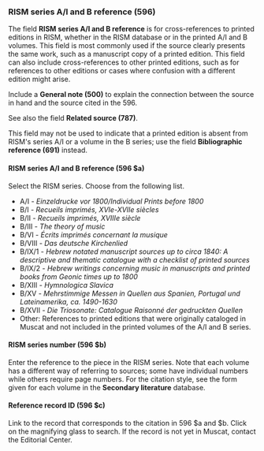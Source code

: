 ### RISM series A/I and B reference (596)

The field **RISM series A/I and B reference** is for cross-references to printed editions in RISM, whether in the RISM database or in the printed A/I and B volumes. This field is most commonly used if the source clearly presents the same work, such as a manuscript copy of a printed edition. This field can also include cross-references to other printed editions, such as for references to other editions or cases where confusion with a different edition might arise.

Include a **General note (500)** to explain the connection between the source in hand and the source cited in the 596.

See also the field **Related source (787)**.

This field may not be used to indicate that a printed edition is absent from RISM's series A/I or a volume in the B series; use the field **Bibliographic reference (691)** instead.

#### RISM series A/I and B reference (596 $a)

Select the RISM series. Choose from the following list.

- A/I - _Einzeldrucke vor 1800/Individual Prints before 1800_
- B/I - _Recueils imprimés, XVIe-XVIIe siècles_
- B/II - _Recueils imprimés, XVIIIe siècle_
- B/III - _The theory of music_
- B/VI - _Écrits imprimés concernant la musique_
- B/VIII - _Das deutsche Kirchenlied_
- B/IX/1 - _Hebrew notated manuscript sources up to circa 1840: A descriptive and thematic catalogue with a checklist of printed sources_
- B/IX/2 - _Hebrew writings concerning music in manuscripts and printed books from Geonic times up to 1800_
- B/XIII - _Hymnologica Slavica_
- B/XV - _Mehrstimmige Messen in Quellen aus Spanien, Portugal und Lateinamerika, ca. 1490-1630_
- B/XVII - _Die Triosonate: Catalogue Raisonné der gedruckten Quellen_
- Other: References to printed editions that were originally cataloged in Muscat and not included in the printed volumes of the A/I and B series.

#### RISM series number (596 $b)

Enter the reference to the piece in the RISM series. Note that each volume has a different way of referring to sources; some have individual numbers while others require page numbers. For the citation style, see the form given for each volume in the **Secondary literature** database.


#### Reference record ID (596 $c)

Link to the record that corresponds to the citation in 596 $a and $b. Click on the magnifying glass to search. If the record is not yet in Muscat, contact the Editorial Center.  
